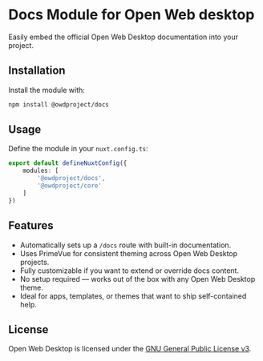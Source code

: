 # Docs Module for Open Web desktop

Easily embed the official Open Web Desktop documentation into your project.

## Installation

Install the module with:

```bash
npm install @owdproject/docs
```

## Usage

Define the module in your `nuxt.config.ts`:

```ts
export default defineNuxtConfig({
    modules: [
        '@owdproject/docs',
        '@owdproject/core'
    ]
})
```

## Features

- Automatically sets up a `/docs` route with built-in documentation.
- Uses PrimeVue for consistent theming across Open Web Desktop projects.
- Fully customizable if you want to extend or override docs content.
- No setup required — works out of the box with any Open Web Desktop theme.
- Ideal for apps, templates, or themes that want to ship self-contained help.

## License

Open Web Desktop is licensed under the [GNU General Public License v3](LICENSE).